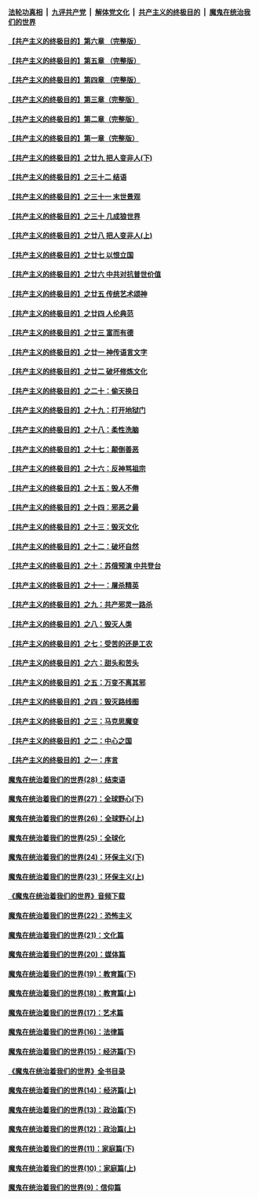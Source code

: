 ####  [法轮功真相](../../../../basic/blob/master/README.md?t=01160713) &nbsp;|&nbsp; [九评共产党](../../../../9ping.md/blob/master/README.md?t=01160713) &nbsp;|&nbsp; [解体党文化](../../../../jtdwh.md/blob/master/README.md?t=01160713)  &nbsp;|&nbsp; [共产主义的终极目的](../../../../gczydzjmd.md/blob/master/README.md?t=01160713) &nbsp;|&nbsp; [魔鬼在统治我们的世界](../../../../mgztzwmdsj.md/blob/master/README.md?t=01160713) 

#### [【共产主义的终极目的】第六章 （完整版）](../pages/nsc422/n11428913.md?t=01160713) 

#### [【共产主义的终极目的】第五章 （完整版）](../pages/nsc422/n11428912.md?t=01160713) 

#### [【共产主义的终极目的】第四章 （完整版）](../pages/nsc422/n11428907.md?t=01160713) 

#### [【共产主义的终极目的】第三章（完整版）](../pages/nsc422/n11428848.md?t=01160713) 

#### [【共产主义的终极目的】第二章（完整版）](../pages/nsc422/n11428831.md?t=01160713) 

#### [【共产主义的终极目的】第一章（完整版）](../pages/nsc422/n11417651.md?t=01160713) 

#### [【共产主义的终极目的】之廿九 把人变非人(下)](../pages/nsc422/n11344140.md?t=01160713) 

#### [【共产主义的终极目的】之三十二 结语](../pages/nsc422/n11360535.md?t=01160713) 

#### [【共产主义的终极目的】之三十一 末世景观](../pages/nsc422/n11351129.md?t=01160713) 

#### [【共产主义的终极目的】之三十 几成狼世界](../pages/nsc422/n11348280.md?t=01160713) 

#### [【共产主义的终极目的】之廿八 把人变非人(上)](../pages/nsc422/n11340492.md?t=01160713) 

#### [【共产主义的终极目的】之廿七 以恨立国](../pages/nsc422/n11336944.md?t=01160713) 

#### [【共产主义的终极目的】之廿六 中共对抗普世价值](../pages/nsc422/n11324785.md?t=01160713) 

#### [【共产主义的终极目的】之廿五 传统艺术颂神](../pages/nsc422/n11296396.md?t=01160713) 

#### [【共产主义的终极目的】之廿四 人伦典范](../pages/nsc422/n11296397.md?t=01160713) 

#### [【共产主义的终极目的】之廿三 富而有德](../pages/nsc422/n11283598.md?t=01160713) 

#### [【共产主义的终极目的】之廿一 神传语言文字](../pages/nsc422/n11263265.md?t=01160713) 

#### [【共产主义的终极目的】之廿二 破坏修炼文化](../pages/nsc422/n11245728.md?t=01160713) 

#### [【共产主义的终极目的】之二十：偷天换日](../pages/nsc422/n11238846.md?t=01160713) 

#### [【共产主义的终极目的】之十九：打开地狱门](../pages/nsc422/n11206376.md?t=01160713) 

#### [【共产主义的终极目的】之十八：柔性洗脑](../pages/nsc422/n11199994.md?t=01160713) 

#### [【共产主义的终极目的】之十七：颠倒善恶](../pages/nsc422/n11179782.md?t=01160713) 

#### [【共产主义的终极目的】之十六：反神骂祖宗](../pages/nsc422/n11166798.md?t=01160713) 

#### [【共产主义的终极目的】之十五：毁人不倦](../pages/nsc422/n11166792.md?t=01160713) 

#### [【共产主义的终极目的】之十四：邪恶之最](../pages/nsc422/n11150249.md?t=01160713) 

#### [【共产主义的终极目的】之十三：毁灭文化](../pages/nsc422/n11135227.md?t=01160713) 

#### [【共产主义的终极目的】之十二：破坏自然](../pages/nsc422/n11135214.md?t=01160713) 

#### [【共产主义的终极目的】之十：苏俄预演 中共登台](../pages/nsc422/n11118424.md?t=01160713) 

#### [【共产主义的终极目的】之十一：屠杀精英](../pages/nsc422/n11118442.md?t=01160713) 

#### [【共产主义的终极目的】之九：共产邪灵一路杀](../pages/nsc422/n11114139.md?t=01160713) 

#### [【共产主义的终极目的】之八：毁灭人类](../pages/nsc422/n11108503.md?t=01160713) 

#### [【共产主义的终极目的】之七：受苦的还是工农](../pages/nsc422/n11101809.md?t=01160713) 

#### [【共产主义的终极目的】之六：甜头和苦头](../pages/nsc422/n11096971.md?t=01160713) 

#### [【共产主义的终极目的】之五：万变不离其邪](../pages/nsc422/n11091285.md?t=01160713) 

#### [【共产主义的终极目的】之四：毁灭路线图](../pages/nsc422/n11086284.md?t=01160713) 

#### [【共产主义的终极目的】之三：马克思魔变](../pages/nsc422/n11061941.md?t=01160713) 

#### [【共产主义的终极目的】之二：中心之国](../pages/nsc422/n11047728.md?t=01160713) 

#### [【共产主义的终极目的】之一：序言](../pages/nsc422/n11086077.md?t=01160713) 

#### [魔鬼在统治着我们的世界(28)：结束语](../pages/nsc422/n10936246.md?t=01160713) 

#### [魔鬼在统治着我们的世界(27)：全球野心(下)](../pages/nsc422/n10928319.md?t=01160713) 

#### [魔鬼在统治着我们的世界(26)：全球野心(上)](../pages/nsc422/n10900318.md?t=01160713) 

#### [魔鬼在统治着我们的世界(25)：全球化](../pages/nsc422/n10788205.md?t=01160713) 

#### [魔鬼在统治着我们的世界(24)：环保主义(下)](../pages/nsc422/n10695307.md?t=01160713) 

#### [魔鬼在统治着我们的世界(23)：环保主义(上)](../pages/nsc422/n10688613.md?t=01160713) 

#### [《魔鬼在统治着我们的世界》音频下载](../pages/nsc422/n10635553.md?t=01160713) 

#### [魔鬼在统治着我们的世界(22)：恐怖主义](../pages/nsc422/n10614727.md?t=01160713) 

#### [魔鬼在统治着我们的世界(21)：文化篇](../pages/nsc422/n10597706.md?t=01160713) 

#### [魔鬼在统治着我们的世界(20)：媒体篇](../pages/nsc422/n10586579.md?t=01160713) 

#### [魔鬼在统治着我们的世界(19)：教育篇(下)](../pages/nsc422/n10564808.md?t=01160713) 

#### [魔鬼在统治着我们的世界(18)：教育篇(上)](../pages/nsc422/n10526970.md?t=01160713) 

#### [魔鬼在统治着我们的世界(17)：艺术篇](../pages/nsc422/n10499093.md?t=01160713) 

#### [魔鬼在统治着我们的世界(16)：法律篇](../pages/nsc422/n10485969.md?t=01160713) 

#### [魔鬼在统治着我们的世界(15)：经济篇(下)](../pages/nsc422/n10469975.md?t=01160713) 

#### [《魔鬼在统治着我们的世界》全书目录](../pages/nsc422/n10464261.md?t=01160713) 

#### [魔鬼在统治着我们的世界(14)：经济篇(上)](../pages/nsc422/n10457370.md?t=01160713) 

#### [魔鬼在统治着我们的世界(13)：政治篇(下)](../pages/nsc422/n10448270.md?t=01160713) 

#### [魔鬼在统治着我们的世界(12)：政治篇(上)](../pages/nsc422/n10444576.md?t=01160713) 

#### [魔鬼在统治着我们的世界(11)：家庭篇(下)](../pages/nsc422/n10440961.md?t=01160713) 

#### [魔鬼在统治着我们的世界(10)：家庭篇(上)](../pages/nsc422/n10435448.md?t=01160713) 

#### [魔鬼在统治着我们的世界(9)：信仰篇](../pages/nsc422/n10432159.md?t=01160713) 


